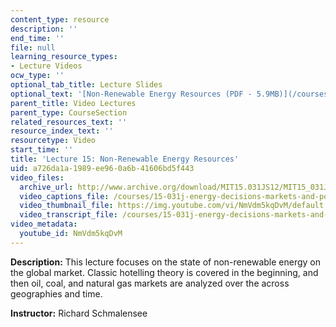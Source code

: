 ```yaml
---
content_type: resource
description: ''
end_time: ''
file: null
learning_resource_types:
- Lecture Videos
ocw_type: ''
optional_tab_title: Lecture Slides
optional_text: '[Non-Renewable Energy Resources (PDF - 5.9MB)](/courses/15-031j-energy-decisions-markets-and-policies-spring-2012/resources/mit15_031js12_lec15)'
parent_title: Video Lectures
parent_type: CourseSection
related_resources_text: ''
resource_index_text: ''
resourcetype: Video
start_time: ''
title: 'Lecture 15: Non-Renewable Energy Resources'
uid: a726da1a-1989-ee96-0a6b-41606bd5f443
video_files:
  archive_url: http://www.archive.org/download/MIT15.031JS12/MIT15_031JS12_lec15_300k.mp4
  video_captions_file: /courses/15-031j-energy-decisions-markets-and-policies-spring-2012/56388205fa065d2aabeaacbbda254107_NmVdm5kqDvM.vtt
  video_thumbnail_file: https://img.youtube.com/vi/NmVdm5kqDvM/default.jpg
  video_transcript_file: /courses/15-031j-energy-decisions-markets-and-policies-spring-2012/cd7ad2aad3753cc86b765c9d4ed607fa_NmVdm5kqDvM.pdf
video_metadata:
  youtube_id: NmVdm5kqDvM
---
```


**Description:** This lecture focuses on the state of non-renewable energy on the global market. Classic hotelling theory is covered in the beginning, and then oil, coal, and natural gas markets are analyzed over the across geographies and time.

**Instructor:** Richard Schmalensee
